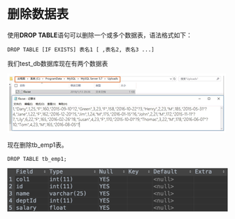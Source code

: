 # 删除数据表

使用**DROP TABLE**语句可以删除一个或多个数据表，语法格式如下：

```text
DROP TABLE [IF EXISTS] 表名1 [ ,表名2, 表名3 ...]
```

我们test\_db数据库现在有两个数据表

![](../.gitbook/assets/image%20%2881%29.png)

现在删除tb\_emp1表。

```text
DROP TABLE tb_emp1;
```

![](../.gitbook/assets/image%20%2823%29.png)


